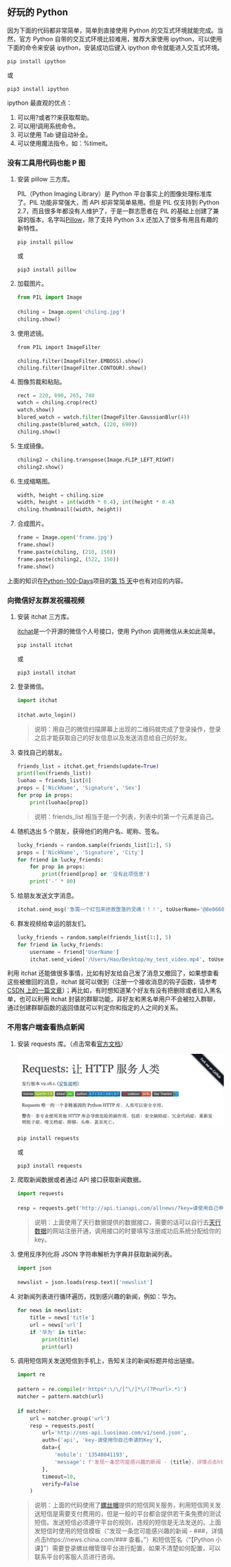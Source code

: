 ## 好玩的 Python

因为下面的代码都非常简单，简单到直接使用 Python 的交互式环境就能完成。当然，官方 Python 自带的交互式环境比较难用，推荐大家使用 ipython，可以使用下面的命令来安装 ipython，安装成功后键入 ipython 命令就能进入交互式环境。

```Shell
pip install ipython
```

或

```Shell
pip3 install ipython
```

ipython 最直观的优点：

1. 可以用?或者??来获取帮助。
2. 可以用!调用系统命令。
3. 可以使用 Tab 键自动补全。
4. 可以使用魔法指令，如：%timeit。

### 没有工具用代码也能 P 图

1. 安装 pillow 三方库。

   PIL（Python Imaging Library）是 Python 平台事实上的图像处理标准库了。PIL 功能非常强大，而 API 却非常简单易用。但是 PIL 仅支持到 Python 2.7，而且很多年都没有人维护了，于是一群志愿者在 PIL 的基础上创建了兼容的版本，名字叫[Pillow](https://github.com/python-pillow/Pillow)，除了支持 Python 3.x 还加入了很多有用且有趣的新特性。

   ```Shell
   pip install pillow
   ```

   或

   ```Shell
   pip3 install pillow
   ```

2. 加载图片。

   ```py
   from PIL import Image

   chiling = Image.open('chiling.jpg')
   chiling.show()
   ```

3. 使用滤镜。

   ```Shell
   from PIL import ImageFilter

   chiling.filter(ImageFilter.EMBOSS).show()
   chiling.filter(ImageFilter.CONTOUR).show()
   ```

4. 图像剪裁和粘贴。

   ```py
   rect = 220, 690, 265, 740
   watch = chiling.crop(rect)
   watch.show()
   blured_watch = watch.filter(ImageFilter.GaussianBlur(4))
   chiling.paste(blured_watch, (220, 690))
   chiling.show()
   ```

5. 生成镜像。

   ```py
   chiling2 = chiling.transpose(Image.FLIP_LEFT_RIGHT)
   chiling2.show()
   ```

6. 生成缩略图。

   ```py
   width, height = chiling.size
   width, height = int(width * 0.4), int(height * 0.4)
   chiling.thumbnail((width, height))
   ```

7. 合成图片。

   ```py
   frame = Image.open('frame.jpg')
   frame.show()
   frame.paste(chiling, (210, 150))
   frame.paste(chiling2, (522, 150))
   frame.show()
   ```

上面的知识在[Python-100-Days](https://github.com/jackfrued/Python-100-Days)项目的[第 15 天](https://github.com/jackfrued/Python-100-Days/blob/master/Day01-15/15.%E5%9B%BE%E5%83%8F%E5%92%8C%E5%8A%9E%E5%85%AC%E6%96%87%E6%A1%A3%E5%A4%84%E7%90%86.md)中也有对应的内容。

### 向微信好友群发祝福视频

1. 安装 itchat 三方库。

   [itchat](https://itchat.readthedocs.io/zh/latest/)是一个开源的微信个人号接口，使用 Python 调用微信从未如此简单。

   ```Shell
   pip install itchat
   ```

   或

   ```Shell
   pip3 install itchat
   ```

2. 登录微信。

   ```py
   import itchat

   itchat.auto_login()
   ```

   > 说明：用自己的微信扫描屏幕上出现的二维码就完成了登录操作，登录之后才能获取自己的好友信息以及发送消息给自己的好友。

3. 查找自己的朋友。

   ```py
   friends_list = itchat.get_friends(update=True)
   print(len(friends_list))
   luohao = friends_list[0]
   props = ['NickName', 'Signature', 'Sex']
   for prop in props:
       print(luohao[prop])
   ```

   > 说明：friends_list 相当于是一个列表，列表中的第一个元素是自己。

4. 随机选出 5 个朋友，获得他们的用户名、昵称、签名。

   ```py
   lucky_friends = random.sample(friends_list[1:], 5)
   props = ['NickName', 'Signature', 'City']
   for friend in lucky_friends:
       for prop in props:
           print(friend[prop] or '没有此项信息')
       print('-' * 80)
   ```

5. 给朋友发送文字消息。

   ```py
   itchat.send_msg('急需一个红包来拯救堕落的灵魂！！！', toUserName='@8e06606db03f0e28d0ff884083f727e6')
   ```

6. 群发视频给幸运的朋友们。

   ```py
   lucky_friends = random.sample(friends_list[1:], 5)
   for friend in lucky_friends:
       username = friend['UserName']
       itchat.send_video('/Users/Hao/Desktop/my_test_video.mp4', toUserName=username)
   ```

利用 itchat 还能做很多事情，比如有好友给自己发了消息又撤回了，如果想查看这些被撤回的消息，itchat 就可以做到（注册一个接收消息的钩子函数，请参考[CSDN 上的一篇文章](https://blog.csdn.net/enweitech/article/details/79585043)）；再比如，有时想知道某个好友有没有把删除或者拉入黑名单，也可以利用 itchat 封装的群聊功能，非好友和黑名单用户不会被拉入群聊，通过创建群聊函数的返回值就可以判定你和指定的人之间的关系。

### 不用客户端查看热点新闻

1. 安装 requests 库。（点击常看[官方文档](https://2.python-requests.org/zh_CN/latest/)）

   ![](./res/requests.png)

   ```Shell
   pip install requests
   ```

   或

   ```Shell
   pip3 install requests
   ```

2. 爬取新闻数据或者通过 API 接口获取新闻数据。

   ```py
   import requests

   resp = requests.get('http://api.tianapi.com/allnews/?key=请使用自己申请的Key&col=7&num=50')
   ```

   > 说明：上面使用了天行数据提供的数据接口，需要的话可以自行去[天行数据](https://www.tianapi.com/)的网站注册开通，调用接口的时要填写注册成功后系统分配给你的 key。

3. 使用反序列化将 JSON 字符串解析为字典并获取新闻列表。

   ```py
   import json

   newslist = json.loads(resp.text)['newslist']
   ```

4. 对新闻列表进行循环遍历，找到感兴趣的新闻，例如：华为。

   ```py
   for news in newslist:
       title = news['title']
       url = news['url']
       if '华为' in title:
           print(title)
           print(url)
   ```

5. 调用短信网关发送短信到手机上，告知关注的新闻标题并给出链接。

   ```py
   import re

   pattern = re.compile(r'https*:\/\/[^\/]*\/(?P<url>.*)')
   matcher = pattern.match(url)

   if matcher:
       url = matcher.group('url')
       resp = requests.post(
           url='http://sms-api.luosimao.com/v1/send.json',
           auth=('api', 'key-请使用你自己申请的Key'),
           data={
               'mobile': '13548041193',
               'message': f'发现一条您可能感兴趣的新闻 - {title}，详情点击https://news.china.com/{url} 查看。【Python小课】'
           },
           timeout=10,
           verify=False
       )
   ```

   > 说明：上面的代码使用了[螺丝帽](https://luosimao.com/)提供的短信网关服务，利用短信网关发送短信是需要支付费用的，但是一般的平台都会提供若干条免费的测试短信。发送短信必须遵守平台的规则，违规的短信是无法发送的。上面发短信时使用的短信模板（“发现一条您可能感兴趣的新闻 - ###，详情点击https://news.china.com/### 查看。”）和短信签名（“【Python 小课】”）需要登录螺丝帽管理平台进行配置，如果不清楚如何配置，可以联系平台的客服人员进行咨询。
